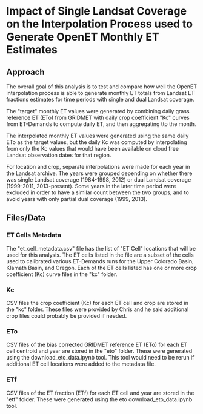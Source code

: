# Impact of Single Landsat Coverage on the Interpolation Process used to Generate OpenET Monthly ET Estimates

## Approach

The overall goal of this analysis is to test and compare how well the OpenET interpolation process is able to generate monthly ET totals from Landsat ET fractions estimates for time periods with single and dual Landsat coverage.

The "target" monthly ET values were generated by combining daily grass reference ET (ETo) from GRIDMET with daily crop coefficient "Kc" curves from ET-Demands to compute daily ET, and then aggregating tto the month.

The interpolated monthly ET values were generated using the same daily ETo as the target values, but the daily Kc was computed by interpolating from only the Kc values that would have been available on cloud free Landsat observation dates for that region.  

For location and crop, separate interpolations were made for each year in the Landsat archive.  The years were grouped depending on whether there was single Landsat coverage (1984-1998, 2012) or dual Landsat coverage (1999-2011, 2013-present).  Some years in the later time period were excluded in order to have a similar count between the two groups, and to avoid years with only partial dual coverage (1999, 2013).

## Files/Data

### ET Cells Metadata

The "et_cell_metadata.csv" file has the list of "ET Cell" locations that will be used for this analysis.  The ET cells listed in the file are a subset of the cells used to calibrated various ET-Demands runs for the Upper Colorado Basin, Klamath Basin, and Oregon.  Each of the ET cells listed has one or more crop coefficient (Kc) curve files in the "kc" folder.

### Kc

CSV files the crop coefficient (Kc) for each ET cell and crop are stored in the "kc" folder.  These files were provided by Chris and he said additional crop files could probably be provided if needed.

### ETo

CSV files of the bias corrected GRIDMET reference ET (ETo) for each ET cell centroid and year are stored in the "eto" folder.  These were generated using the download_eto_data.ipynb tool.  This tool would need to be rerun if additional ET cell locations were added to the metadata file.

### ETf

CSV files of the ET fraction (ETf) for each ET cell and year are stored in the "etf" folder.  These were generated using the eto download_eto_data.ipynb tool.
